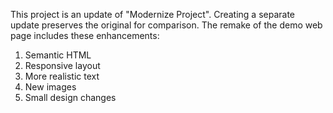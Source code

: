 This project is an update of "Modernize Project".
Creating a separate update preserves the original for comparison.
The remake of the demo web page includes these enhancements:
1. Semantic HTML
2. Responsive layout
3. More realistic text
4. New images
5. Small design changes
